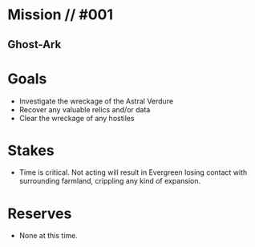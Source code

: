 # Mission // #001
## Ghost-Ark
# Goals
- Investigate the wreckage of the Astral Verdure
- Recover any valuable relics and/or data
- Clear the wreckage of any hostiles

# Stakes
- Time is critical. Not acting will result in Evergreen losing contact with surrounding farmland, crippling any kind of expansion.

# Reserves
- None at this time.
